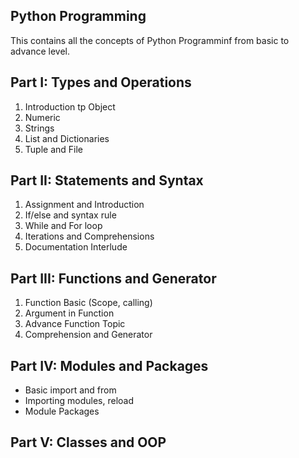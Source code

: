 ## Python Programming
This contains all the concepts of Python Programminf from basic to advance level.

## Part I: Types and Operations
1. Introduction tp Object
2. Numeric
3. Strings
4. List and Dictionaries
5. Tuple and File

## Part II: Statements and Syntax
1. Assignment and Introduction
2. If/else and syntax rule
3. While and For loop
4. Iterations and Comprehensions
5. Documentation Interlude

## Part III: Functions and Generator
1. Function Basic (Scope, calling)
2. Argument in Function
3. Advance Function Topic
4. Comprehension and Generator

## Part IV: Modules and Packages
- Basic import and from
- Importing modules, reload
- Module Packages

## Part V: Classes and OOP